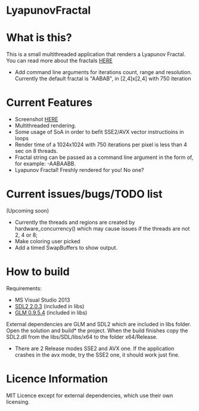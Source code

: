 LyapunovFractal
===============

What is this?
=============
This is a small multithreaded application that renders a Lyapunov Fractal. You can read more about the fractals [HERE](http://en.wikipedia.org/wiki/Lyapunov_fractal)
- Add command line arguments for iterations count, range and resolution. Currently the default fractal is "AABAB", in [2,4]x[2,4] with 750 iteration

Current Features
=============
- Screenshot [HERE](http://i.imgur.com/p6vVDg2.png)
- Multithreaded rendering.
- Some usage of SoA in order to befit SSE2/AVX vector instructioins in loops
- Render time of a 1024x1024 with 750 iterations per pixel is less than 4 sec on 8 threads.
- Fractal string can be passed as a command line argument in the form of, for example: -AABAABB.
- Lyapunov Fractal! Freshly rendered for you! No one?

Current issues/bugs/TODO list
=============
(Upcoming soon)
- Currently the threads and regions are created by hardware_concurrency() which may cause issues if the threads are not 2, 4 or 8;
- Make coloring user picked
- Add a timed SwapBuffers to show output.

How to build
=============
Requirements:
- MS Visual Studio 2013
- [SDL2 2.0.3](https://www.libsdl.org/index.php) (included in libs)
- [GLM 0.9.5.4](http://glm.g-truc.net/0.9.5/index.html) (included in libs)

External dependencies are GLM and SDL2 which are included in libs folder.
Open the solution and build* the project.
When the build finishes copy the SDL2.dll from the libs/SDL/libs/x64 to the folder x64/Release.

* There are 2 Release modes SSE2 and AVX one. If the application crashes in the avx mode, try the SSE2 one, it should work just fine.

Licence Information
=============
MIT Licence except for external dependencies, which use their own licensing.